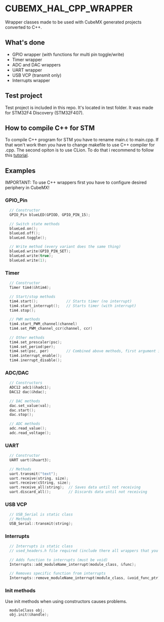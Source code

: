 # CUBEMX_HAL_CPP_WRAPPER
Wrapper classes made to be used with CubeMX generated projects converted to C++.

## What's done
- GPIO wrapper (with functions for multi pin toggle/write)
- Timer wrapper
- ADC and DAC wrappers
- UART wrapper
- USB VCP (transmit only)
- Interrupts wrapper

## Test project
Test project is included in this repo. It's located in test folder. It was made for STM32F4 Discovery (STM32F407).

## How to compile C++ for STM
To compile C++ program for STM you have to rename main.c to main.cpp. If that won't work then you have to change makefile to use C++ compiler for .cpp.
The second opiton is to use CLion. To do that i recommend to follow this [tutorial](https://blog.jetbrains.com/clion/2017/12/clion-for-embedded-development-part-ii/).

## Examples
IMPORTANT: To use C++ wrappers first you have to configure desired periphery in CubeMX!
### GPIO_Pin
```cpp
  // Constructor
  GPIO_Pin blueLED(GPIOD, GPIO_PIN_15);
  
  // Switch state methods
  blueLed.on();
  blueLed.off();
  blueLed.toggle();
  
  // Write method (every variant does the same thing)
  blueLed.write(GPIO_PIN_SET);
  blueLed.write(true);
  blueLed.write(1);
```
### Timer
```cpp
  // Constructor
  Timer tim4(&htim4);
  
  // Start/stop methods
  tim4.start();             // Starts timer (no interrupt)
  tim4.start_interrupt();   // Starts timer (with interrupt)
  tim4.stop();
  
  // PWM methods
  tim4.start_PWM_channel(channel)
  tim4.set_PWM_channel_ccr(channel, ccr)
  
  // Other methods
  tim4.set_prescaler(psc);
  tim4.set_period(per);
  tim4.set(psc, per)        // Combined above methods, first argument is prescaler, second is period
  tim4.interrupt_enable();
  tim4.inerrupt_disable();
```
### ADC/DAC
```cpp
  // Constructors
  ADC12 adc1(&hadc1);
  DAC12 dac(&hdac);
  
  // DAC methods
  dac.set_value(val);
  dac.start();
  dac.stop();
  
  // ADC methods
  adc.read_value();
  adc.read_voltage();
```
### UART
```cpp
  // Constructor
  UART uart(&huart3);
  
  // Methods
  uart.transmit("text");
  uart.receive(string, size);
  uart.receive(cString, size);
  uart.receive_all(string);  // Saves data until not receiving
  uart.discard_all();	     // Discards data until not receiving
```
### USB VCP
```cpp
  // USB_Serial is static class
  // Methods
  USB_Serial::transmit(string);
```
### Interrupts
```cpp
  // Interrupts is static class
  // used_headers.h file required (include there all wrappers that you use)
 
  // Adds function to interrupts (must be void)
  Interrupts::add_moduleName_interrupt(module_class, &func);
 
  // Removes specific function from interrupts
  Interrupts::remove_moduleName_interrupt(module_class, &void_func_ptr);
```
### Init methods
Use init methods when using constructors causes problems.
```cpp
  moduleClass obj;
  obj.init(&handle);
```
